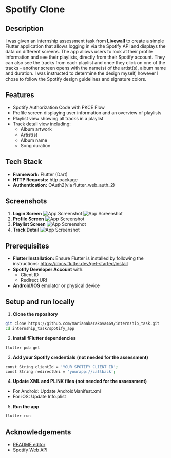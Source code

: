 # Spotify Clone

## Description

I was given an internship assessment task from **Livewall** to create a simple Flutter application that allows logging in via the Spotify API and displays the data on different screens. The app allows users to look at their profile information and see their playlists, directly from their Spotify account. They can also see the tracks from each playlist and once they click on one of the tracks - another screen opens with the name(s) of the artist(s), album name and duration. I was instructed to determine the design myself, however I chose to follow the Spotify design guidelines and signature colors.

## Features

- Spotify Authorization Code with PKCE Flow
- Profile screen displaying user information and an overview of playlists
- Playlist view showing all tracks in a playlist
- Track detail view including:
    - Album artwork
    - Artist(s)
    - Album name 
    - Song duration

## Tech Stack

- **Framework:** Flutter (Dart)
- **HTTP Requests:** http package
- **Authentication:** OAuth2(via flutter_web_auth_2)

## Screenshots

1. **Login Screen**
![App Screenshot](login_screen.png)
![App Screenshot](verify_account.png)
2. **Profile Screen**
![App Screenshot](profile_screen.png)
3. **Playlist Screen**
![App Screenshot](playlist_screen.png)
4. **Track Detail**
![App Screenshot](track_screen.png)

## Prerequisites

- **Flutter Installation:** Ensure Flutter is installed by following the instructions: https://docs.flutter.dev/get-started/install
- **Spotify Developer Account** with:
    - Client ID
    - Redirect URI
- **Android/IOS** emulator or physical device

## Setup and run locally 

1. **Clone the repository**
```bash
git clone https://github.com/marianakazakova469/internship_task.git
cd internship_task/spotify_app
```

2. **Install fFlutter dependencies**
```bash
flutter pub get
```

3. **Add your Spotify credentials** **(not needed for the assessment)**
```bash
const String clientId = 'YOUR_SPOTIFY_CLIENT_ID';
const String redirectUri = 'yourapp://callback';
```

4. **Update XML and PLINK files** **(not needed for the assessment)**
- For Android: Update AndroidManifest.xml
- For iOS: Update Info.plist

5. **Run the app** 
```bash
flutter run
```

## Acknowledgements
- [README editor](https://readme.so/editor)
- [Spotify Web API](https://developer.spotify.com/documentation/web-api)